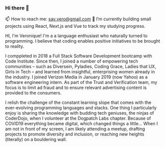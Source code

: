 ### Hi there 👋
📫 How to reach me: sav.vero@gmail.com
🌱 I’m currently building small projects using React, Next.js and Vue to track my studying progress.

HI, I'm Veronique! I'm a a language enthusiast who naturally turned to programming. I believe that coding enables positive initiatives to be brought to reality.

I comppleted in 2018 a Full Stack Software Development bootcamp with Code Institute. Since then, I joined a number of empowering tech communities – such as Diversein, Pyladies, Coding Grace, Ladies that UX, Girls in Tech – and learned from insightful, enterprising women already in the industry. I joined Verizon Media in January 2019 (now Yahoo)  as a software engineering intern. As part of the Trust and Verification team, my focus is to limit ad fraud and to ensure relevant advertising content is provided to the consumers.

I relish the challenge of the constant learning slope that comes with the ever-evolving programming languages and stacks. One thing I particularly enjoy is sharing the knowledge with budding tech geniuses, the ninjas of CoderDojo, when I volunteer at the Dogpatch Labs chapter. Because of COVID19 everything became digital, which changed things a little... When I am not in front of my screen, I am likely attending a meetup, drafting projects to promote diversity and inclusion, or reaching new heights (literally) on a bouldering wall.

